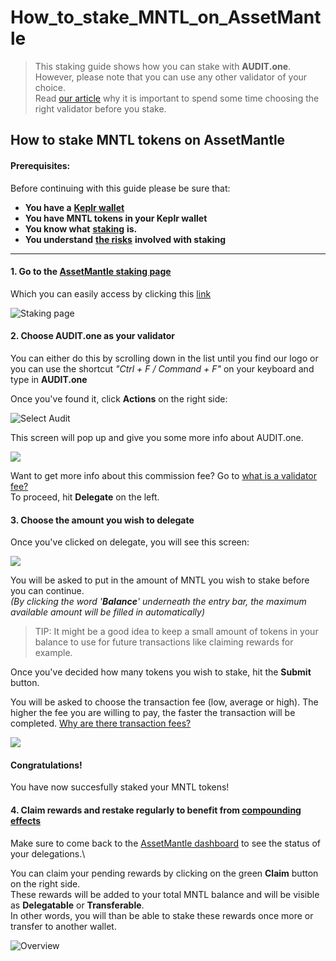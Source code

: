 # How\_to\_stake\_MNTL\_on\_AssetMantle

> This staking guide shows how you can stake with **AUDIT.one**.\
> However, please note that you can use any other validator of your choice.\
> Read [our article](importance\_of\_choosing\_the\_right\_validator.md) why it is important to spend some time choosing the right validator before you stake.

## How to stake MNTL tokens on AssetMantle

#### Prerequisites:

Before continuing with this guide please be sure that:

* **You have a** [**Keplr wallet**](../crypto-wallets/how\_to\_create\_a\_keplr\_wallet.md)
* **You have MNTL tokens in your Keplr wallet**
* **You know what** [**staking**](what\_is\_staking.md) **is.**
* **You understand** [**the risks**](risks\_of\_staking.md) **involved with staking**

***

#### **1. Go to the** [**AssetMantle staking page**](https://wallet.assetmantle.one/dashboard/staking)

Which you can easily access by clicking this [link](https://wallet.assetmantle.one/dashboard/staking)

![Staking page](https://user-images.githubusercontent.com/95366163/164421386-63489267-9d70-41d3-9dd0-39fae56abc7e.png)

#### **2. Choose AUDIT.one as your validator**

You can either do this by scrolling down in the list until you find our logo or you can use the shortcut _"Ctrl + F / Command + F"_ on your keyboard and type in **AUDIT.one**

Once you've found it, click **Actions** on the right side:

![Select Audit](https://user-images.githubusercontent.com/95366163/164421433-b85e27da-66e8-4157-9c70-e5dec31b4ef7.png)

This screen will pop up and give you some more info about AUDIT.one.

![](https://user-images.githubusercontent.com/95366163/164421462-695a20ea-67d2-4351-b0ba-a97f4897862e.png)

Want to get more info about this commission fee? Go to [what is a validator fee?](validator\_fee.md)\
To proceed, hit **Delegate** on the left.

#### **3. Choose the amount you wish to delegate**

Once you've clicked on delegate, you will see this screen:

![](https://user-images.githubusercontent.com/95366163/164421568-f48b6f47-6b24-4199-8650-998dd42c2e02.png)

You will be asked to put in the amount of MNTL you wish to stake before you can continue.\
_(By clicking the word '**Balance**' underneath the entry bar, the maximum available amount will be filled in automatically)_

> TIP: It might be a good idea to keep a small amount of tokens in your balance to use for future transactions like claiming rewards for example.

Once you've decided how many tokens you wish to stake, hit the **Submit** button.

You will be asked to choose the transaction fee (low, average or high). The higher the fee you are willing to pay, the faster the transaction will be completed. [Why are there transaction fees?](transaction\_fees.md)

![](https://user-images.githubusercontent.com/95366163/164422158-ede25d61-2256-40ad-95cb-ec8763841b6d.png)

#### **Congratulations!**

You have now succesfully staked your MNTL tokens!

#### **4. Claim rewards and restake regularly to benefit from** [**compounding effects**](compounding\_interest.md)

Make sure to come back to the [AssetMantle dashboard](https://wallet.assetmantle.one/dashboard/wallet) to see the status of your delegations.\


You can claim your pending rewards by clicking on the green **Claim** button on the right side.\
These rewards will be added to your total MNTL balance and will be visible as **Delegatable** or **Transferable**.\
In other words, you will than be able to stake these rewards once more or transfer to another wallet.

![Overview](https://user-images.githubusercontent.com/95366163/164422849-5b5ca3a6-311e-4f4f-a1fc-868b82ab9ab4.png)
